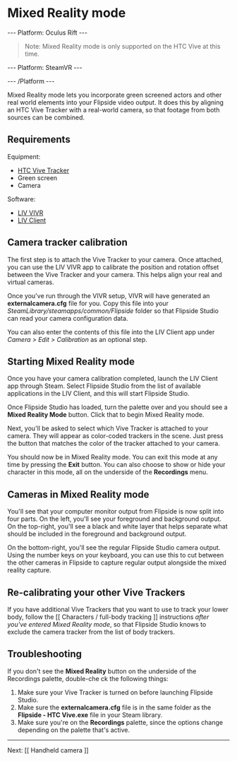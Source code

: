 # Mixed Reality mode

--- Platform: Oculus Rift ---

> Note: Mixed Reality mode is only supported on the HTC Vive at this time.

--- Platform: SteamVR ---

--- /Platform ---

Mixed Reality mode lets you incorporate green screened actors and other real world elements into your Flipside video output. It does this by aligning an HTC Vive Tracker with a real-world camera, so that footage from both sources can be combined.

## Requirements

Equipment:

* [HTC Vive Tracker](https://www.vive.com/us/vive-tracker)
* Green screen
* Camera

Software:

* [LIV VIVR](http://store.steampowered.com/app/625480/LIV_VIVR/)
* [LIV Client](http://store.steampowered.com/app/755540/LIV/)

## Camera tracker calibration

The first step is to attach the Vive Tracker to your camera. Once attached, you can use the LIV VIVR app to calibrate the position and rotation offset between the Vive Tracker and your camera. This helps align your real and virtual cameras.

Once you've run through the VIVR setup, VIVR will have generated an **externalcamera.cfg** file for you. Copy this file into your _SteamLibrary/steamapps/common/Flipside_ folder so that Flipside Studio can read your camera configuration data.

You can also enter the contents of this file into the LIV Client app under _Camera > Edit > Calibration_ as an optional step.

## Starting Mixed Reality mode

Once you have your camera calibration completed, launch the LIV Client app through Steam. Select Flipside Studio from the list of available applications in the LIV Client, and this will start Flipside Studio.

Once Flipside Studio has loaded, turn the palette over and you should see a **Mixed Reality Mode** button. Click that to begin Mixed Reality mode.

Next, you'll be asked to select which Vive Tracker is attached to your camera. They will appear as color-coded trackers in the scene. Just press the button that matches the color of the tracker attached to your camera.

You should now be in Mixed Reality mode. You can exit this mode at any time by pressing the **Exit** button. You can also choose to show or hide your character in this mode, all on the underside of the **Recordings** menu.

## Cameras in Mixed Reality mode

You'll see that your computer monitor output from Flipside is now split into four parts. On the left, you'll see your foreground and background output. On the top-right, you'll see a black and white layer that helps separate what should be included in the foreground and background output.

On the bottom-right, you'll see the regular Flipside Studio camera output. Using the number keys on your keyboard, you can use this to cut between the other cameras in Flipside to capture regular output alongside the mixed reality capture.

## Re-calibrating your other Vive Trackers

If you have additional Vive Trackers that you want to use to track your lower body, follow the [[ Characters / full-body tracking ]] instructions _after you've entered Mixed Reality mode_, so that Flipside Studio knows to exclude the camera tracker from the list of body trackers.

## Troubleshooting

If you don't see the **Mixed Reality** button on the underside of the Recordings palette, double-che
ck the following things:

1. Make sure your Vive Tracker is turned on before launching Flipside Studio.
2. Make sure the **externalcamera.cfg** file is in the same folder as the **Flipside - HTC Vive.exe** file in your Steam library.
3. Make sure you're on the **Recordings** palette, since the options change depending on the palette that's active.

---

Next: [[ Handheld camera ]]

